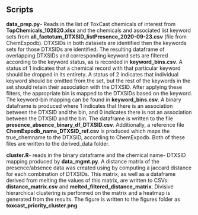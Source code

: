 ## Scripts

**data_prep.py**- Reads in the list of ToxCast chemicals of interest from **TopChemicals_102820.xlsx** and the chemicals and associated list keyword sets from  **all_factotum_DTXSID_listPresence_2020-09-23.csv** (file from ChemExpodb). DTXSIDs in both datasets are identified then the keywords sets for those DTXSIDs are identified. The resulting dataframe of overlapping DTXSIDs and corresponding keyword sets are filtered according to the keyword status, as is recorded in **keyword_bins.csv**. A status of 1 indicates that a chemical record with that particular keyword should be dropped in its entirety. A status of 2 indicates that individual keyword should be omitted from the set, but the rest of the keywords in the set should retain their association with the DTXSID. After applying these filters, the appropriate bin is mapped to the DTXSIDs based on the keyword. The keyword-bin mapping can be found in **keyword_bins.csv**. A binary dataframe is produced where 1 indicates that there is an association between the DTXSID and the bin, and 0 indicates there is not an association between the DTXSID and the bin. The dataframe is written to the file **presence_absence_binary_df_DTXSID.csv**. Additionally, a reference file **ChemExpodb_name_DTXSID_ref.csv** is produced which maps the true_chemname to the DTXSID, according to ChemExpodb. Both of these files are written to the derived_data folder.

**cluster.R**- reads in the binary dataframe and the chemical name- DTXSID mapping produced by **data_mgmt.py**. A distance matrix of the presence/absence data was created using by computing a jaccard distance for each combination of DTXSIDs. This matrix, as well as a dataframe derived from melting the values of this matrix, are written to CSVs: **distance_matrix.csv** and **melted_filtered_distance_matrix**. Divisive hierarchical clustering is performed on the matrix and a heatmap is generated from the results. The figure is written to the figures folder as **toxcast_priority_cluster.png**.
